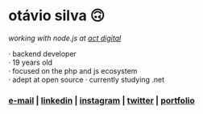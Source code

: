 # otávio silva 🙃

_working with node.js at [act digital](https://actdigital.com/en/)_

 · backend developer <br>
 · 19 years old <br>
 · focused on the php and js ecosystem <br>
 · adept at open source
 · currently studying .net


### [e-mail](mailto:otaviosilva2632@gmail.com) | [linkedin](https://www.linkedin.com/in/otaviosilva02) | [instagram](https://www.instagram.com/otaviothor_) | [twitter](https://twitter.com/otaviothor_) | [portfolio](https://otaviothor.github.io/)

